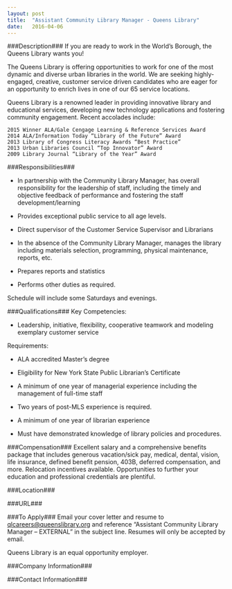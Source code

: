 ```yaml
---
layout: post
title:  "Assistant Community Library Manager - Queens Library"
date:   2016-04-06
---
```


###Description###
If you are ready to work in the World’s Borough, the Queens Library wants you!

The Queens Library is offering opportunities to work for one of the most dynamic and diverse urban libraries in the world. We are seeking highly-engaged, creative, customer service driven candidates who are eager for an opportunity to enrich lives in one of our 65 service locations.

Queens Library is a renowned leader in providing innovative library and educational services, developing new technology applications and fostering community engagement. Recent accolades include:

    2015 Winner ALA/Gale Cengage Learning & Reference Services Award
    2014 ALA/Information Today “Library of the Future” Award
    2013 Library of Congress Literacy Awards “Best Practice”
    2013 Urban Libraries Council “Top Innovator” Award
    2009 Library Journal “Library of the Year” Award



###Responsibilities###

* In partnership with the Community Library Manager, has overall responsibility for the leadership of staff, including the timely and objective feedback of performance and fostering the staff development/learning

* Provides exceptional public service to all age levels.

* Direct supervisor of the Customer Service Supervisor and Librarians

* In the absence of the Community Library Manager, manages the library including materials selection, programming, physical maintenance, reports, etc.

* Prepares reports and statistics

* Performs other duties as required.

Schedule will include some Saturdays and evenings.


###Qualifications###
Key Competencies:

* Leadership, initiative, flexibility, cooperative teamwork and modeling exemplary customer service 

Requirements:

* ALA accredited Master’s degree

* Eligibility for New York State Public Librarian’s Certificate

* A minimum of one year of managerial experience including the management of full-time staff

* Two years of post-MLS experience is required.

* A minimum of one year of librarian experience

* Must have demonstrated knowledge of library policies and procedures.



###Compensation###
Excellent salary and a comprehensive benefits package that includes generous vacation/sick pay, medical, dental, vision, life insurance, defined benefit pension, 403B, deferred compensation, and more. Relocation incentives available. Opportunities to further your education and professional credentials are plentiful.


###Location###



###URL###


###To Apply###
Email your cover letter and resume to qlcareers@queenslibrary.org and reference “Assistant Community Library Manager – EXTERNAL” in the subject line. Resumes will only be accepted by email. 

Queens Library is an equal opportunity employer.


###Company Information###



###Contact Information###


